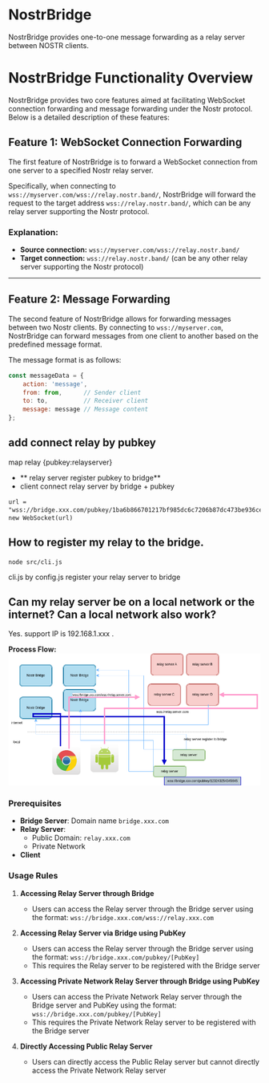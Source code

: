 # NostrBridge
NostrBridge provides one-to-one message forwarding as a relay server between NOSTR clients.

# NostrBridge Functionality Overview

NostrBridge provides two core features aimed at facilitating WebSocket connection forwarding and message forwarding under the Nostr protocol. Below is a detailed description of these features:

## Feature 1: WebSocket Connection Forwarding

The first feature of NostrBridge is to forward a WebSocket connection from one server to a specified Nostr relay server.

Specifically, when connecting to `wss://myserver.com/wss://relay.nostr.band/`, NostrBridge will forward the request to the target address `wss://relay.nostr.band/`, which can be any relay server supporting the Nostr protocol.

### Explanation:
- **Source connection:** `wss://myserver.com/wss://relay.nostr.band/`
- **Target connection:** `wss://relay.nostr.band/` (can be any other relay server supporting the Nostr protocol)

---

## Feature 2: Message Forwarding

The second feature of NostrBridge allows for forwarding messages between two Nostr clients. By connecting to `wss://myserver.com`, NostrBridge can forward messages from one client to another based on the predefined message format.

The message format is as follows:

```javascript
const messageData = {
    action: 'message',
    from: from,      // Sender client
    to: to,          // Receiver client
    message: message // Message content
};
```

## add connect relay by pubkey
map relay {pubkey:relayserver}
- ** relay server register pubkey to bridge**
- client connect relay server by bridge + pubkey

```
url = "wss://bridge.xxx.com/pubkey/1ba6b866701217bf985dc6c7206b87dc473be936cef856cba753a25e6ba1c3a4"
new WebSocket(url)
```

## How to register my relay to the bridge.

```
node src/cli.js
```

cli.js by config.js register your relay server to bridge

## Can my relay server be on a local network or the internet? Can a local network also work?
Yes. support IP is 192.168.1.xxx .

**Process Flow:**
<img src="https://raw.githubusercontent.com/duozhutuan/nostrbridge/master/docs/bridge.drawio.png" alt="drawing" />

### Prerequisites

- **Bridge Server**: Domain name `bridge.xxx.com`
- **Relay Server**:
  - Public Domain: `relay.xxx.com`
  - Private Network 
- **Client**

### Usage Rules

1. **Accessing Relay Server through Bridge**
   - Users can access the Relay server through the Bridge server using the format: `wss://bridge.xxx.com/wss://relay.xxx.com`
   
2. **Accessing Relay Server via Bridge using PubKey**
   - Users can access the Relay server through the Bridge server using the format: `wss://bridge.xxx.com/pubkey/[PubKey]`
   - This requires the Relay server to be registered with the Bridge server

3. **Accessing Private Network Relay Server through Bridge using PubKey**
   - Users can access the Private Network Relay server through the Bridge server and PubKey using the format: `wss://bridge.xxx.com/pubkey/[PubKey]`
   - This requires the Private Network Relay server to be registered with the Bridge server

4. **Directly Accessing Public Relay Server**
   - Users can directly access the Public Relay server but cannot directly access the Private Network Relay server

